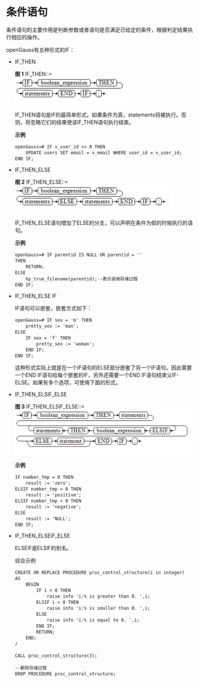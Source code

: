 # 条件语句

条件语句的主要作用是判断参数或者语句是否满足已给定的条件，根据判定结果执行相应的操作。

openGauss有五种形式的IF：

-   IF\_THEN

    **图 1**  IF\_THEN::=<a name="zh-cn_topic_0237122233_zh-cn_topic_0059778300_f49f3826ed5ce406fb823979bb5693d75"></a>  
    ![](figures/IF_THEN.jpg "IF_THEN")

    IF\_THEN语句是IF的最简单形式。如果条件为真，statements将被执行。否则，将忽略它们的结果使该IF\_THEN语句执行结束。

    **示例**

    ```
    openGauss=# IF v_user_id <> 0 THEN
        UPDATE users SET email = v_email WHERE user_id = v_user_id;
    END IF;
    ```

-   IF\_THEN\_ELSE

    **图 2**  IF\_THEN\_ELSE::=<a name="zh-cn_topic_0237122233_zh-cn_topic_0059778300_f7793c47dee9842d3979aac9ebde3668d"></a>  
    ![](figures/IF_THEN_ELSE.jpg "IF_THEN_ELSE")

    IF\_THEN\_ELSE语句增加了ELSE的分支，可以声明在条件为假的时候执行的语句。

    **示例**

    ```
    openGauss=# IF parentid IS NULL OR parentid = ''
    THEN
        RETURN;
    ELSE
        hp_true_filename(parentid);--表示调用存储过程
    END IF;
    ```

-   IF\_THEN\_ELSE IF

    IF语句可以嵌套，嵌套方式如下：

    ```
    openGauss=# IF sex = 'm' THEN
        pretty_sex := 'man';
    ELSE
        IF sex = 'f' THEN
            pretty_sex := 'woman';
        END IF;
    END IF;
    ```

    这种形式实际上就是在一个IF语句的ELSE部分嵌套了另一个IF语句。因此需要一个END IF语句给每个嵌套的IF，另外还需要一个END IF语句结束父IF-ELSE。如果有多个选项，可使用下面的形式。

-   IF\_THEN\_ELSIF\_ELSE

    **图 3**  IF\_THEN\_ELSIF\_ELSE::=<a name="zh-cn_topic_0237122233_zh-cn_topic_0059778300_f4be1510408244e98832b9ac2cf1c9ea9"></a>  
    ![](figures/IF_THEN_ELSIF_ELSE.png "IF_THEN_ELSIF_ELSE")

    **示例**

    ```
    IF number_tmp = 0 THEN
        result := 'zero';
    ELSIF number_tmp > 0 THEN 
        result := 'positive';
    ELSIF number_tmp < 0 THEN
        result := 'negative';
    ELSE
        result := 'NULL';
    END IF;
    ```

-   IF\_THEN\_ELSEIF\_ELSE

    ELSEIF是ELSIF的别名。

    综合示例

    ```
    CREATE OR REPLACE PROCEDURE proc_control_structure(i in integer) 
    AS
        BEGIN
            IF i > 0 THEN
                raise info 'i:% is greater than 0. ',i; 
            ELSIF i < 0 THEN
                raise info 'i:% is smaller than 0. ',i; 
            ELSE
                raise info 'i:% is equal to 0. ',i; 
            END IF;
            RETURN;
        END;
    /
    
    CALL proc_control_structure(3);
    
    --删除存储过程
    DROP PROCEDURE proc_control_structure;
    ```


